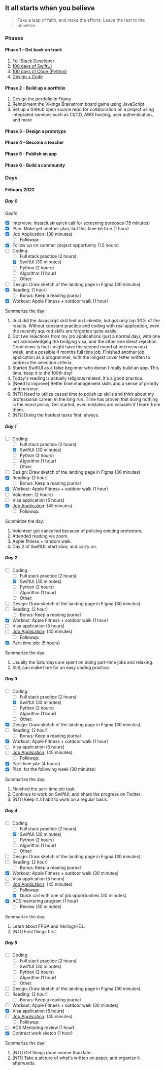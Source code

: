 ## It all starts when you believe

> Take a leap of faith, and make the efforts. Leave the rest to the universe.

### Phases

#### Phase 1 - Get back on track

1. [Full Stack Developer](https://www.fullstackopen.com/en/)
2. [100 days of SwiftUI](https://www.hackingwithswift.com/100/swiftui)
3. [100 days of Code (Python)](https://www.udemy.com/course/100-days-of-code/)
4. [Design + Code](https://www.designcode.io/)

#### Phase 2 - Build up a portfolio

1. Design the portfolio in Figma
2. Reimplment the Vikings Brainstrom board game using JavaScript
3. Set up a GitHub open source repo for collaboration on a project using integrated services such as CI/CD, AWS hosting, user authentication, and more

#### Phase 3 - Design a prototype

#### Phase 4 - Become a teacher

#### Phase 5 - Publish an app

#### Phase 6 - Build a community

### Days

#### Febuary 2022

##### Day 0

_Goals_

- [x] Interview: Instaclustr quick call for screening purposes (15 minutes)
- [x] Plan: Make yet another plan, but this time be true (1 hour)
- [x] Job Application: (30 minutes)
  - [ ] Followup:
- [x] Follow up on summer project opportunity (1.5 hours)
- [ ] Coding:
  - [ ] Full stack practice (2 hours)
  - [x] SwiftUI (30 minutes)
  - [ ] Python (2 hours)
  - [ ] Algorithm (1 hour)
  - [ ] Other:
- [ ] Design: Draw sketch of the landing page in Figma (30 minutes)
- [x] Reading: (1 hour)
  - [ ] Bonus: Keep a reading journal
- [x] Workout: Apple Fitness + outdoor walk (1 hour)

Summarize the day:

1. Just did the Javascript skill test on LinkedIn, but got only top 30% of the results. Without constant practice and coding with real application, even the recently aquired skills are forgotten quite easily.
2. Got two rejections from my job applications (just a normal day), with one not acknowledging the bridging visa, and the other one direct rejection. Good news is that I might have the second round of interview next week, and a possible 4 months full time job. Finished another job application as a programmer, with the longest cover letter written to address the selection criteria.
3. Started SwiftUI as a false beginner who doesn't really build an app. This time, keep it to the 100th day!
4. Today's reading is actually religious related. It's a good practice.
5. [Need to improve] Better time management skills and a sense of priority and purpose.
6. [NTI] Need to utilize casual time to polish up skills and think about my professional career, in the long run. Time has proven that doing nothing is the worst policy. Get started, even mistakes are valuable if I learn from them.
7. [NTI] Doing the hardest tasks first, always.

##### Day 1

- [ ] Coding:
  - [ ] Full stack practice (2 hours)
  - [x] SwiftUI (30 minutes)
  - [ ] Python (2 hours)
  - [ ] Algorithm (1 hour)
  - [ ] Other:
- [ ] Design: Draw sketch of the landing page in Figma (30 minutes)
- [x] Reading: (2 hour)
  - [ ] Bonus: Keep a reading journal
- [x] Workout: Apple Fitness + outdoor walk (1 hour)
- [ ] Volunteer: (2 hours)
- [ ] Visa application (5 hours)
- [x] [Job Application](https://www.immutable.com/): (45 minutes)
  - [ ] Followup:

Summirize the day:

1. Volunteer got cancelled because of policing evicting protestors.
2. Attended reading via zoom.
3. Apple fitness + random walk.
4. Day 2 of SwiftUI, start slow, and carry on.

##### Day 2

- [ ] Coding:
  - [ ] Full stack practice (2 hours)
  - [x] SwiftUI (30 minutes)
  - [ ] Python (2 hours)
  - [ ] Algorithm (1 hour)
  - [ ] Other:
- [ ] Design: Draw sketch of the landing page in Figma (30 minutes)
- [ ] Reading: (2 hour)
  - [ ] Bonus: Keep a reading journal
- [x] Workout: Apple Fitness + outdoor walk (1 hour)
- [ ] Visa application (5 hours)
- [ ] [Job Application](): (45 minutes)
  - [ ] Followup:
- [x] Part-time job: (5 hours)

Summarize the day:

1. Usually the Saturdays are spent on doing part-time jobs and relaxing.
2. Still, can make time for an easy coding practice.

##### Day 3

- [ ] Coding:
  - [ ] Full stack practice (2 hours)
  - [x] SwiftUI (30 minutes)
  - [ ] Python (2 hours)
  - [ ] Algorithm (1 hour)
  - [ ] Other:
- [x] Design: Draw sketch of the landing page in Figma (30 minutes)
- [ ] Reading: (2 hour)
  - [ ] Bonus: Keep a reading journal
- [x] Workout: Apple Fitness + outdoor walk (1 hour)
- [ ] Visa application (5 hours)
- [ ] [Job Application](): (45 minutes)
  - [ ] Followup:
- [x] Part-time job: (4 hours)
- [x] Plan: for the following week (30 minutes)

Summarize the day:

1. Finished the part-time job task.
2. Continue to work on SwiftUI, and share the progress on Twitter.
3. [NTI] Keep it a habit to work on a regular basis.

##### Day 4

- [ ] Coding:
  - [ ] Full stack practice (2 hours)
  - [x] SwiftUI (30 minutes)
  - [ ] Python (2 hours)
  - [ ] Algorithm (1 hour)
  - [ ] Other:
- [ ] Design: Draw sketch of the landing page in Figma (30 minutes)
- [ ] Reading: (2 hour)
  - [ ] Bonus: Keep a reading journal
- [x] Workout: Apple Fitness + outdoor walk (30 minutes)
- [ ] Visa application (5 hours)
- [ ] [Job Application](): (45 minutes)
  - [ ] Followup:
  - [x] Quick call with one of job opportunities (30 minutes)
- [x] ACS mentoring program (1 hour)
  - [ ] Review (30 minutes)

Summarize the day:

1. Learn about FPGA and Verilog/HDL.
2. [NTI] First things first.

##### Day 5

- [ ] Coding:
  - [ ] Full stack practice (2 hours)
  - [ ] SwiftUI (30 minutes)
  - [ ] Python (2 hours)
  - [ ] Algorithm (1 hour)
  - [ ] Other:
- [ ] Design: Draw sketch of the landing page in Figma (30 minutes)
- [ ] Reading: (2 hour)
  - [ ] Bonus: Keep a reading journal
- [ ] Workout: Apple Fitness + outdoor walk (30 minutes)
- [x] Visa application (5 hours)
- [ ] [Job Application](): (45 minutes)
  - [ ] Followup:
- [ ] ACS Mentoring review (1 hour)
- [x] Contract work sketch (1 hour)

Summarize the day:

1. [NTI] Get things done sooner than later.
2. [NTI] Take a picture of what's written on paper, and organize it afterwards.

